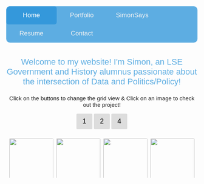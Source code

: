 <head>

<style>
body {
  margin: 0;
  font-family: Arial, Helvetica, sans-serif;
}

.topnav {
  overflow: hidden;
  top: 50%;
  background-color: #5DADE2;
  border-top-left-radius: 10px;
  border-bottom-left-radius: 10px;
  border-top-right-radius: 10px;
  border-bottom-right-radius: 10px;

}

.topnav a {
  float: left;
  color: #f2f2f2;
  text-align: center;
  padding: 14px 16px;
  text-decoration: none;
  font-size: 17px;
  width: 20%;
  margin:0;
  border-top-left-radius: 6px;
  border-bottom-left-radius: 6px;
  border-top-right-radius: 6px;
  border-bottom-right-radius: 6px;
}


.topnav a:hover {
  background-color: #ddd;
  color: black;
}

.topnav a.active {
  background-color: #3498DB;
  color: white;
}
      /* The dropdown container */
      .dropdown {
      float: left;
      overflow: hidden;
      color: #3498DB;
      }
      /* Dropdown button */
      .dropdown .dropbtn {
      float: center;
      color: #3498DB;
      text-align: center;
      padding: 14px 16px;
      text-decoration: none;
      font-size: 17px;
      min-width:18.5%;
      margin:0;
      }
      /* Dropdown content (hidden by default) */
      .dropdown-content {
      display: none;
      position: absolute;
      background-color: #f9f9f9;
      min-width: 18.5%;
      box-shadow: 0px 8px 16px 0px rgba(0,0,0,0.2);
      z-index: 1;
      }
      /* Links inside the dropdown */
      .dropdown-content a {
      float: none;
      color: black;
      padding: 12px 16px;
      text-decoration: none;
      display: block;
      text-align: center;
      min-width:100%;
      }
      /* Add a grey background color to dropdown links on hover */
      .dropdown-content a:hover {
      min-width:100%;
      background-color: #cc2;
      }
      /* Show the dropdown menu on hover */
      .dropdown:hover .dropdown-content {
      display: block;
      }
.row {
  display: flex;
  flex-wrap: wrap;
  padding: 0 4px;
}

/* Create two equal columns that sits next to each other */
.column {
  flex: 50%;
  padding: 0 4px;
}

.column img {
  margin-top: 8px;
  vertical-align: middle;
}

.container {
  position: relative;
  width: 100%;
}

.image {
  display: block;
  width: 100%;
  height: auto;
  border-top-left-radius: 3px;
  border-bottom-left-radius: 3px;
  border-top-right-radius: 3px;
  border-bottom-right-radius: 3px;
}

.overlay {
  position: absolute;
  top: 0;
  bottom: 0;
  left: 0;
  right: 0;
  height: 100%;
  width: 100%;
  padding: 0 4px;
  opacity: 0;
  transition: .5s ease;
  background-color: #008CBA;
}

.container:hover .overlay, .container:focus .overlay {
  opacity: 0.7;
}

.text {
  color: white;
  font-size: 20px;
  position: absolute;
  top: 50%;
  left: 50%;
  -webkit-transform: translate(-50%, -50%);
  -ms-transform: translate(-50%, -50%);
  transform: translate(-50%, -50%);
  text-align: center;
}


@media screen and (max-width: 600px) {
  .topnav {position: relative;}
  .topnav a {
    float: left;
    display: block;
    text-align: center;
    width:100%;
  }
  .topnav a.icon {
    float: right;
    display: block;
  }

}

.btn {
  border: none;
  outline: none;
  padding: 10px 16px;
  background-color: #ddd;
  cursor: pointer;
  font-size: 18px;
  border-top-left-radius: 3px;
  border-bottom-left-radius: 3px;
  border-top-right-radius: 3px;
  border-bottom-right-radius: 3px;
}

.btn:hover {
  background-color: #666;
}

.btn a.active{
  background-color: #666;
}

.btn a.active{
  background-color: #666;
}

.btn a{
  background-color: #666;
}

.btn:focus{
    background-color:#666;
}
</style>
</head>
<body>


  <div class="topnav">
    <a class="active" href="https://simonpastor.com">Home</a>
    <a href="https://simonpastor.com/portfolio">Portfolio</a>
    <!-- <div class="dropdown"> */
      <button class="dropbtn">
        <a href="#contact">SimonSays</a>
      <i class="fa fa-caret-down"></i>
      </button>
      <div class="dropdown-content">
         <a href="#">Emperor Gaius Trump</a>
         <a href="#">Harmless Tradition or (Khat)astrophe?</a>
         <a href="#">Post-Covid Social Status:Unclear</a>
      </div>
    </div> -->
    <a href="https://simonpastor.substack.com">SimonSays</a>
    <a href="#news">Resume</a>
    <a href="https://simonpastor.com/contact">Contact</a>
  </div>

<br>
  <!-- Header -->
<div class="header" id="myHeader">
  <center><p style="font-size:22px"><font color='#5DADE2'>Welcome to my website! I'm Simon, an LSE Government and History alumnus passionate about the intersection of Data and Politics/Policy!</font></p>
  <p style="font-size:15px">Click on the buttons to change the grid view & Click on an image to check out the project!</p></center>
  <center>
    <button class="btn" onclick="one()">1</button>
    <button class="btn active" onclick="two()">2</button>
    <button class="btn" onclick="four()">4</button>
  </center>
</div>

<br>

<!-- <div class="container">
  <img src="images/memorable_people.png" class="image" onclick="URL_sports()">
  <div class="overlay" onclick="URL_sports()">
    <div class="text">Click to check out!!</div>
  </div>
</div> -->

<div class="row">
  <div class="column">
    <div class="container"><img src="images/memorable_people.png" class="image"><div class="overlay" onclick="URL_sports()"><div class="text">Memorable Sportspeople</div></div></div>
    <div class="container"><img src="images/memorable_people2.png" class="image"><div class="overlay" onclick="URL_sports()"><div class="text">Memorable Sportspeople</div></div></div>
    <div class="container"><img src="images/delphes_1.png" class="image"><div class="overlay" onclick="URL_delphes()"><div class="text">Delphes</div></div></div>
    <div class="container"><img src="images/delphes3.png" class="image"><div class="overlay" onclick="URL_delphes_pres()"><div class="text">Delphes</div></div></div>
  </div>
  <div class="column">
    <div class="container"><img src="images/elections_general.png" class="image"><div class="overlay" onclick="URL_elections()"><div class="text">French Presidential Elections</div></div></div>
    <div class="container"><img src="images/elections_general3.png" class="image"><div class="overlay" onclick="URL_elections()"><div class="text">French Presidential Elections</div></div></div>
    <div class="container"><img src="images/elections_fillon.png" class="image"><div class="overlay" onclick="URL_elections()"><div class="text">French Presidential Elections</div></div></div>
    <div class="container"><img src="images/elections_lepen.png" class="image"><div class="overlay" onclick="URL_elections()"><div class="text">French Presidential Elections</div></div></div>
  </div>
  <div class="column">
    <div class="container"><img src="images/twittlists1.png" class="image"><div class="overlay" onclick="URL_twittlists()"><div class="text">Twittlists</div></div></div>
    <div class="container"><img src="images/twittlists2.png" class="image"><div class="overlay" onclick="URL_twittlists()"><div class="text">Twittlists</div></div></div>
    <div class="container"><img src="images/twittlists3.png" class="image"><div class="overlay" onclick="URL_twittlists()"><div class="text">Twittlists</div></div></div>
  </div>
  <div class="column">
    <div class="container"><img src="images/pb-0.png" class="image"><div class="overlay" onclick="URL_citizenlab()"><div class="text">Citizenlab</div></div></div>
    <div class="container"><img src="images/pb-1.png" class="image"><div class="overlay" onclick="URL_citizenlab()"><div class="text">Citizenlab</div></div></div>
    <div class="container"><img src="images/simonsays3.png" class="image"><div class="overlay" onclick="URL_simonsays()"><div class="text">Simonsays</div></div></div>
  </div>
</div>

<script>
// Get the elements with class="column"
var elements = document.getElementsByClassName("column");

// Declare a loop variable
var i;

// Full-width images
function one() {
    for (i = 0; i < elements.length; i++) {
    elements[i].style.msFlex = "100%";  // IE10
    elements[i].style.flex = "100%";
  }
}

// Two images side by side
function two() {
  for (i = 0; i < elements.length; i++) {
    elements[i].style.msFlex = "50%";  // IE10
    elements[i].style.flex = "50%";
  }
}

// Four images side by side
function four() {
  for (i = 0; i < elements.length; i++) {
    elements[i].style.msFlex = "25%";  // IE10
    elements[i].style.flex = "25%";
  }
}

function URL_sports() {
    window.open('https://simonpastor.com/memorable-sportspeople-map?', '_blank').focus()
    }

function URL_sports22() {
    location.href = 'https://simonpastor.com/memorable-sportspeople-map?type=individual';
}

function URL_delphes() {
    location.href = 'https://politicalpred.herokuapp.com/?type=individual';
}

function URL_delphes_pres() {
    location.href = 'https://slides.com/simonpastor/delphes/fullscreen?type=individual';
}

function URL_elections() {
    location.href = 'https://simonpastor.com/2017-French-Presidential-Elections?type=individual';
}

function URL_twittlists() {
    location.href = 'https://twitter.com/Twitt_Lists?type=individual';
}

function URL_citizenlab() {
    location.href = 'https://simonpastor.com/citizenlab-participatory-budgets?type=individual';
}

function URL_simonsays() {
    location.href = 'https://simonpastor.substack.com?type=individual';
}
// Add active class to the current button (highlight it)
var header = document.getElementById("myHeader");
var btns = header.getElementsByClassName("btn");
for (var i = 0; i < btns.length; i++) {
  btns[i].addEventListener("click", function() {
    var current = document.getElementsByClassName("active");
    current[0].className = current[0].className.replace(" active", "");
    this.className += " active";
  });
}
</script>

<!-- Global site tag (gtag.js) - Google Analytics -->
<script async src="https://www.googletagmanager.com/gtag/js?id=UA-192273691-1"></script>
<script>
  window.dataLayer = window.dataLayer || [];
  function gtag(){dataLayer.push(arguments);}
  gtag('js', new Date());

  gtag('config', 'UA-192273691-1');
</script>

<!-- Simon Pastor © 2021 -->

</body>
